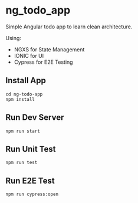 # ng_todo_app
Simple Angular todo app to learn clean architecture. 

Using:
- NGXS for State Management
- IONIC for UI
- Cypress for E2E Testing


## Install App
    cd ng-todo-app
    npm install

## Run Dev Server
    npm run start

## Run Unit Test
    npm run test

## Run E2E Test
    npm run cypress:open
